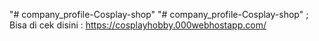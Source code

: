 "# company_profile-Cosplay-shop" 
"# company_profile-Cosplay-shop" ;
Bisa di cek disini : https://cosplayhobby.000webhostapp.com/
